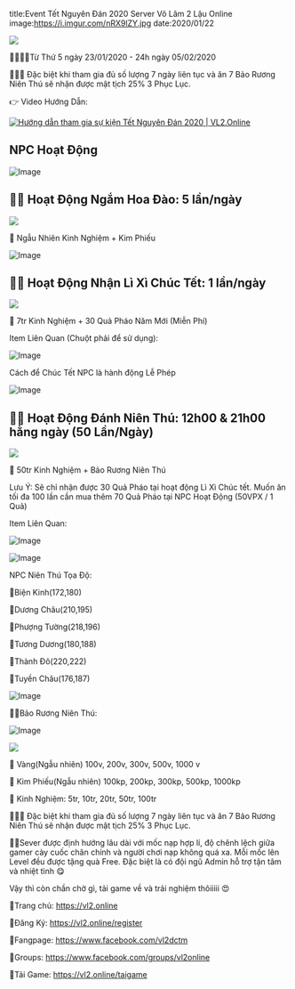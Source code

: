 title:Event Tết Nguyên Đán 2020 Server Võ Lâm 2 Lậu Online
image:https://i.imgur.com/nRX9lZY.jpg
date:2020/01/22

![](https://i.imgur.com/uRbQeHc.png)

🔔🔔🔔🔔Từ Thứ 5 ngày 23/01/2020 - 24h ngày 05/02/2020

🎁🎁🎁 Đặc biệt khi tham gia đủ số lượng 7 ngày liên tục và ăn 7 Bảo Rương Niên Thú sẽ nhận được mật tịch 25% 3 Phục Lục.

👉 Video Hướng Dẫn:

[![Hướng dẫn tham gia sự kiện Tết Nguyên Đán 2020 | VL2.Online](http://img.youtube.com/vi/WRhjX2-L1cE/0.jpg)](http://www.youtube.com/watch?v=WRhjX2-L1cE "Hướng dẫn tham gia sự kiện Tết Nguyên Đán 2020 | VL2.Online")

## NPC Hoạt Động

![Image](https://i.imgur.com/DcwB0A3.jpg)

## 🥇🥇 Hoạt Động Ngắm Hoa Đào: 5 lần/ngày

![](https://i.imgur.com/U0DEf1f.png)

🎁 Ngẫu Nhiên Kinh Nghiệm + Kim Phiếu

![Image](https://i.imgur.com/dggKAZR.jpg)

## 🥈🥈 Hoạt Động Nhận Lì Xì Chúc Tết: 1 lần/ngày

![](https://i.imgur.com/U0DEf1f.png)

🎁 7tr Kinh Nghiệm + 30 Quả Pháo Năm Mới (Miễn Phí)

Item Liên Quan (Chuột phải để sử dụng):

![Image](https://i.imgur.com/1uVP35c.jpg)

Cách để Chúc Tết NPC là hành động Lễ Phép

![Image](https://i.imgur.com/1OMF7fA.jpg)

## 🏅🏅 Hoạt Động Đánh Niên Thú: 12h00 & 21h00 hằng ngày (50 Lần/Ngày)

![](https://i.imgur.com/U0DEf1f.png)

🎁 50tr Kinh Nghiệm + Bảo Rương Niên Thú

Lưu Ý: Sẽ chỉ nhận được 30 Quả Pháo tại hoạt động Lì Xì Chúc tết. Muốn ăn tối đa 100 lần cần mua thêm 70 Quả Pháo tại NPC Hoạt Động (50VPX / 1 Quả)

Item Liên Quan:

![Image](https://i.imgur.com/1msMVA1.jpg)

![Image](https://i.imgur.com/yhMK13D.jpg)

NPC Niên Thú Tọa Độ:

🔰Biện Kinh(172,180)

🔰Dương Châu(210,195)

🔰Phượng Tường(218,196)

🔰Tương Dương(180,188)

🔰Thành Đô(220,222)

🔰Tuyền Châu(176,187)

![Image](https://i.imgur.com/CWtb8I1.jpg)

💎💎Bảo Rương Niên Thú:

![Image](https://i.imgur.com/uluXC3Q.jpg)

![](https://i.imgur.com/U0DEf1f.png)

🎁 Vàng(Ngẫu nhiên) 100v, 200v, 300v, 500v, 1000 v

🎁 Kim Phiếu(Ngẫu nhiên) 100kp, 200kp, 300kp, 500kp, 1000kp 

🎁 Kinh Nghiệm: 5tr, 10tr, 20tr, 50tr, 100tr

🎁🎁🎁 Đặc biệt khi tham gia đủ số lượng 7 ngày liên tục và ăn 7 Bảo Rương Niên Thú sẽ nhận được mật tịch 25% 3 Phục Lục.

👨‍💻Sever được định hướng lâu dài với mốc nạp hợp lí, độ chênh lệch giữa gamer cày cuốc chân chính và người chơi nạp không quá xa. Mỗi mốc lên Level đều được tặng quà Free. Đặc biệt là có đội ngũ Admin hỗ trợ tận tâm và nhiệt tình 😋

Vậy thì còn chần chờ gì, tải game về và trải nghiệm thôiiiii 😍

🔰Trang chủ: https://vl2.online

🔰Đăng Ký: https://vl2.online/register

🔰Fangpage: https://www.facebook.com/vl2dctm

🔰Groups: https://www.facebook.com/groups/vl2online

🔰Tải Game: https://vl2.online/taigame
